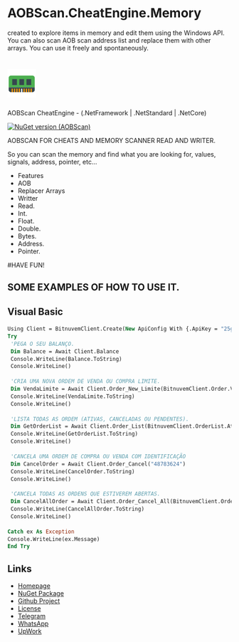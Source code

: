 # AOBScan.CheatEngine.Memory
created to explore items in memory and edit them using the Windows API. You can also scan AOB scan address list and replace them with other arrays. You can use it freely and spontaneously.

# ![Logo](https://raw.githubusercontent.com/Romulo-Meirelles/AOBScan.CheatEngine.Memory/main/Pictures/Memory.png) 
   AOBScan CheatEngine - (.NetFramework | .NetStandard | .NetCore)

[![NuGet version (AOBScan)](https://img.shields.io/nuget/v/AOBScan.CheatEngine.Memory.svg?style=flat-square)](https://www.nuget.org/packages/AOBScan.CheatEngine.Memory/)

AOBSCAN FOR CHEATS AND MEMORY SCANNER READ AND WRITER.

So you can scan the memory and find what you are looking for, values, signals, address, pointer, etc...

- Features
- AOB
- Replacer Arrays
- Writter
- Read.
- Int.
- Float.
- Double.
- Bytes.
- Address.
- Pointer.

#HAVE FUN!

##  SOME EXAMPLES OF HOW TO USE IT.

## Visual Basic

```vb
Using Client = BitnuvemClient.Create(New ApiConfig With {.ApiKey = "25g7i3e6d17835bdf136d8ab2efv94er", .SecretKey = "8ur15dXbawTu9nUzyYpfFBaXiq3iR1ff"})
Try
 'PEGA O SEU BALANÇO.
 Dim Balance = Await Client.Balance
 Console.WriteLine(Balance.ToString)
 Console.WriteLine()
 
 'CRIA UMA NOVA ORDEM DE VENDA OU COMPRA LIMITE.
 Dim VendaLimite = Await Client.Order_New_Limite(BitnuvemClient.Order.Venda, "0.00410880", "95494.72")
 Console.WriteLine(VendaLimite.ToString)
 Console.WriteLine()
 
 'LISTA TODAS AS ORDEM (ATIVAS, CANCELADAS OU PENDENTES).
 Dim GetOrderList = Await Client.Order_List(BitnuvemClient.OrderList.Ativas)
 Console.WriteLine(GetOrderList.ToString)
 Console.WriteLine()
             
 'CANCELA UMA ORDEM DE COMPRA OU VENDA COM IDENTIFICAÇÃO           
 Dim CancelOrder = Await Client.Order_Cancel("48783624")
 Console.WriteLine(CancelOrder.ToString)
 Console.WriteLine()
 
 'CANCELA TODAS AS ORDENS QUE ESTIVEREM ABERTAS.
 Dim CancelAllOrder = Await Client.Order_Cancel_All(BitnuvemClient.OrderType.Venda)
 Console.WriteLine(CancelAllOrder.ToString)
 Console.WriteLine()
 
Catch ex As Exception
Console.WriteLine(ex.Message)
End Try
```


## Links

- [Homepage](https://github.com/Romulo-Meirelles)
- [NuGet Package](https://www.nuget.org/packages/AOBScan.CheatEngine.Memory)
- [Github Project](https://github.com/Romulo-Meirelles)
- [License](https://github.com/Romulo-Meirelles/AOBScan.CheatEngine.Memory/blob/main/LICENSE)
- [Telegram](https://t.me/TMS_40)
- [WhatsApp](https://wa.me/message/KWIS3BYO6K24N1)
- [UpWork](https://www.upwork.com/freelancers/~01fcbc5039ac5766b4)

